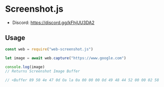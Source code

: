 # Screenshot.js

- Discord: https://discord.gg/kFhjUU3DA2

## Usage

```javascript
const web = require("web-screenshot.js")

let image = await web.capture("https://www.google.com")

console.log(image)
// Returns Screenshot Image Buffer

// <Buffer 89 50 4e 47 0d Oa la 0a 00 00 00 Od 49 48 44 52 00 00 02 58 00 00 02 58 08 06 00 00 00 be 66 98 dc 00 00 00 25 74 45 58 7 4 53 6f 66 74 77 61 72 65 00 ...
```